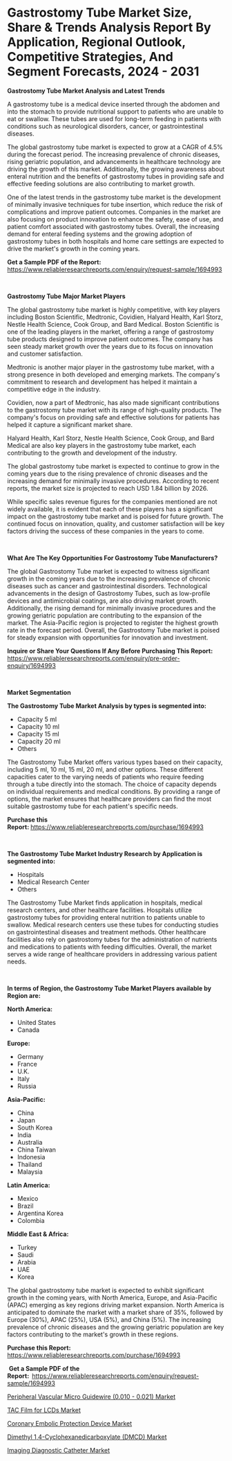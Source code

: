 <p><h1>Gastrostomy Tube Market Size, Share & Trends Analysis Report By Application, Regional Outlook, Competitive Strategies, And Segment Forecasts, 2024 - 2031</h1></p><p><strong>Gastrostomy Tube Market Analysis and Latest Trends</strong></p>
<p><p>A gastrostomy tube is a medical device inserted through the abdomen and into the stomach to provide nutritional support to patients who are unable to eat or swallow. These tubes are used for long-term feeding in patients with conditions such as neurological disorders, cancer, or gastrointestinal diseases.</p><p>The global gastrostomy tube market is expected to grow at a CAGR of 4.5% during the forecast period. The increasing prevalence of chronic diseases, rising geriatric population, and advancements in healthcare technology are driving the growth of this market. Additionally, the growing awareness about enteral nutrition and the benefits of gastrostomy tubes in providing safe and effective feeding solutions are also contributing to market growth.</p><p>One of the latest trends in the gastrostomy tube market is the development of minimally invasive techniques for tube insertion, which reduce the risk of complications and improve patient outcomes. Companies in the market are also focusing on product innovation to enhance the safety, ease of use, and patient comfort associated with gastrostomy tubes. Overall, the increasing demand for enteral feeding systems and the growing adoption of gastrostomy tubes in both hospitals and home care settings are expected to drive the market's growth in the coming years.</p></p>
<p><strong>Get a Sample PDF of the Report:&nbsp;</strong> <a href="https://www.reliableresearchreports.com/enquiry/request-sample/1694993">https://www.reliableresearchreports.com/enquiry/request-sample/1694993</a></p>
<p>&nbsp;</p>
<p><strong>Gastrostomy Tube Major Market Players</strong></p>
<p><p>The global gastrostomy tube market is highly competitive, with key players including Boston Scientific, Medtronic, Covidien, Halyard Health, Karl Storz, Nestle Health Science, Cook Group, and Bard Medical. Boston Scientific is one of the leading players in the market, offering a range of gastrostomy tube products designed to improve patient outcomes. The company has seen steady market growth over the years due to its focus on innovation and customer satisfaction.</p><p>Medtronic is another major player in the gastrostomy tube market, with a strong presence in both developed and emerging markets. The company's commitment to research and development has helped it maintain a competitive edge in the industry.</p><p>Covidien, now a part of Medtronic, has also made significant contributions to the gastrostomy tube market with its range of high-quality products. The company's focus on providing safe and effective solutions for patients has helped it capture a significant market share.</p><p>Halyard Health, Karl Storz, Nestle Health Science, Cook Group, and Bard Medical are also key players in the gastrostomy tube market, each contributing to the growth and development of the industry.</p><p>The global gastrostomy tube market is expected to continue to grow in the coming years due to the rising prevalence of chronic diseases and the increasing demand for minimally invasive procedures. According to recent reports, the market size is projected to reach USD 1.84 billion by 2026.</p><p>While specific sales revenue figures for the companies mentioned are not widely available, it is evident that each of these players has a significant impact on the gastrostomy tube market and is poised for future growth. The continued focus on innovation, quality, and customer satisfaction will be key factors driving the success of these companies in the years to come.</p></p>
<p>&nbsp;</p>
<p><strong>What Are The Key Opportunities For Gastrostomy Tube Manufacturers?</strong></p>
<p><p>The global Gastrostomy Tube market is expected to witness significant growth in the coming years due to the increasing prevalence of chronic diseases such as cancer and gastrointestinal disorders. Technological advancements in the design of Gastrostomy Tubes, such as low-profile devices and antimicrobial coatings, are also driving market growth. Additionally, the rising demand for minimally invasive procedures and the growing geriatric population are contributing to the expansion of the market. The Asia-Pacific region is projected to register the highest growth rate in the forecast period. Overall, the Gastrostomy Tube market is poised for steady expansion with opportunities for innovation and investment.</p></p>
<p><strong>Inquire or Share Your Questions If Any Before Purchasing This Report:</strong> <a href="https://www.reliableresearchreports.com/enquiry/pre-order-enquiry/1694993">https://www.reliableresearchreports.com/enquiry/pre-order-enquiry/1694993</a></p>
<p>&nbsp;</p>
<p><strong>Market Segmentation</strong></p>
<p><strong>The Gastrostomy Tube Market Analysis by types is segmented into:</strong></p>
<p><ul><li>Capacity 5 ml</li><li>Capacity 10 ml</li><li>Capacity 15 ml</li><li>Capacity 20 ml</li><li>Others</li></ul></p>
<p><p>The Gastrostomy Tube Market offers various types based on their capacity, including 5 ml, 10 ml, 15 ml, 20 ml, and other options. These different capacities cater to the varying needs of patients who require feeding through a tube directly into the stomach. The choice of capacity depends on individual requirements and medical conditions. By providing a range of options, the market ensures that healthcare providers can find the most suitable gastrostomy tube for each patient's specific needs.</p></p>
<p><strong>Purchase this Report:&nbsp;</strong><a href="https://www.reliableresearchreports.com/purchase/1694993">https://www.reliableresearchreports.com/purchase/1694993</a></p>
<p>&nbsp;</p>
<p><strong>The Gastrostomy Tube Market Industry Research by Application is segmented into:</strong></p>
<p><ul><li>Hospitals</li><li>Medical Research Center</li><li>Others</li></ul></p>
<p><p>The Gastrostomy Tube Market finds application in hospitals, medical research centers, and other healthcare facilities. Hospitals utilize gastrostomy tubes for providing enteral nutrition to patients unable to swallow. Medical research centers use these tubes for conducting studies on gastrointestinal diseases and treatment methods. Other healthcare facilities also rely on gastrostomy tubes for the administration of nutrients and medications to patients with feeding difficulties. Overall, the market serves a wide range of healthcare providers in addressing various patient needs.</p></p>
<p>&nbsp;</p>
<p><strong>In terms of Region, the Gastrostomy Tube Market Players available by Region are:</strong></p>
<p>
    <p> <strong> North America: </strong>
        <ul>
            <li>United States</li>
            <li>Canada</li>
        </ul>
        </p> 
    <p> <strong> Europe: </strong>
        <ul>
            <li>Germany</li>
            <li>France</li>
            <li>U.K.</li>
            <li>Italy</li>
            <li>Russia</li>
        </ul>
        </p> 
    <p> <strong> Asia-Pacific: </strong>
        <ul>
            <li>China</li>
            <li>Japan</li>
            <li>South Korea</li>
            <li>India</li>
            <li>Australia</li>
            <li>China Taiwan</li>
            <li>Indonesia</li>
            <li>Thailand</li>
            <li>Malaysia</li>
        </ul>
        </p> 
    <p> <strong> Latin America: </strong>
        <ul>
            <li>Mexico</li>
            <li>Brazil</li>
            <li>Argentina Korea</li>
            <li>Colombia</li>
        </ul>
        </p> 
    <p> <strong> Middle East & Africa: </strong>
        <ul>
            <li>Turkey</li>
            <li>Saudi</li>
            <li>Arabia</li>
            <li>UAE</li>
            <li>Korea</li>
        </ul>
    </p>
    </p>
<p><p>The global gastrostomy tube market is expected to exhibit significant growth in the coming years, with North America, Europe, and Asia-Pacific (APAC) emerging as key regions driving market expansion. North America is anticipated to dominate the market with a market share of 35%, followed by Europe (30%), APAC (25%), USA (5%), and China (5%). The increasing prevalence of chronic diseases and the growing geriatric population are key factors contributing to the market's growth in these regions.</p></p>
<p><strong>Purchase this Report: </strong><a href="https://www.reliableresearchreports.com/purchase/1694993">https://www.reliableresearchreports.com/purchase/1694993</a></p>
<p>&nbsp;<strong>Get a Sample PDF of the Report:&nbsp;&nbsp;</strong><a href="https://www.reliableresearchreports.com/enquiry/request-sample/1694993">https://www.reliableresearchreports.com/enquiry/request-sample/1694993</a></p>
<p><strong></strong></p>
<p><p><a href="https://github.com/provorikovar/Market-Research-Report-List-3/blob/main/peripheral-vascular-micro-guidewire-0010-0021-market.md">Peripheral Vascular Micro Guidewire (0.010 - 0.021) Market</a></p><p><a href="https://issuu.com/reportprime-2/docs/tac-film-for-lcds-market-size-2030.pptx">TAC Film for LCDs Market</a></p><p><a href="https://github.com/angelajermaine/Market-Research-Report-List-2/blob/main/coronary-embolic-protection-device-market.md">Coronary Embolic Protection Device Market</a></p><p><a href="https://issuu.com/reportprime-2/docs/dimethyl-14-cyclohexanedicarboxylate-dmcd-market-s">Dimethyl 1,4-Cyclohexanedicarboxylate (DMCD) Market</a></p><p><a href="https://github.com/CliffMedina6/Market-Research-Report-List-3/blob/main/imaging-diagnostic-catheter-market.md">Imaging Diagnostic Catheter Market</a></p></p>